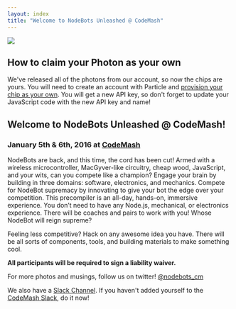 ```yaml
---
layout: index
title: "Welcome to NodeBots Unleashed @ CodeMash"
---
```


<img class="logo intro-logo" src="{{ site.baseurl }}/assets/nodebots.codemash.final.png" />

## How to claim your Photon as your own
We've released all of the photons from our account, so now the chips are yours.  You will need to create an account with Particle and [provision your chip as your own](https://docs.particle.io/guide/getting-started/start/photon/).  You will get a new API key, so don't forget to update your JavaScript code with the new API key and name!

## Welcome to NodeBots Unleashed @ CodeMash!
### January 5th & 6th, 2016 at [CodeMash](http://www.codemash.org)
NodeBots are back, and this time, the cord has been cut! Armed with a wireless microcontroller, MacGyver-like circuitry, cheap wood, JavaScript, and your wits, can you compete like a champion? Engage your brain by building in three domains: software, electronics, and mechanics. Compete for NodeBot supremacy by innovating to give your bot the edge over your competition. This precompiler is an all-day, hands-on, immersive experience. You don’t need to have any Node.js, mechanical, or electronics experience. There will be coaches and pairs to work with you! Whose NodeBot will reign supreme? 

Feeling less competitive? Hack on any awesome idea you have. There will be all sorts of components, tools, and building materials to make something cool.

**All participants will be required to sign a liability waiver.**

For more photos and musings, follow us on twitter! <a href="http://twitter.com/nodebots_cm"><i class="fa fa-twitter-square fa-2x"></i> @nodebots_cm</a>

We also have a [Slack Channel](https://codemash.slack.com/messages/nodebots/).  If you haven't added yourself to the [CodeMash Slack](https://codemash-slack.herokuapp.com/), do it now!

